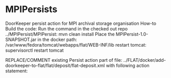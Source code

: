 # MPIPersists
DoorKeeper persist action for MPI archival storage organisation	
How-to Build the code:
Run the command in the checked out repo ../MPIPersist/MPIPersist: mvn clean install
Place the MPIPersist-1.0-SNAPSHOT.jar in the docker path: /var/www/fedora/tomcat/webapps/flat/WEB-INF/lib
restart tomcat: supervisorctl restart tomcat

REPLACE/COMMENT existing Persist action part of file: ../FLAT/docker/add-doorkeeper-to-flat/flat/deposit/flat-deposit.xml with following action statement:

<action name="persist resources" class="nl.mpi.tla.flat.deposit.action.MPIPersists">
<parameter name="fedoraConfig" value="{$base}/policies/fedora-config.xml"/>
<parameter name="resourcesDir" value="/app/flat/data"/>
<parameter name="policyFile" value="{$base}/policies/persistence-policy.xml"/>
<parameter name="xpathDatasetName" value="/cmd:CMD[cmd:Header/cmd:MdProfile='clarin.eu:cr1:p_1345561703683']/cmd:Components/cmd:ComicBook/cmd:Title"/>
<parameter name="archiveRootMapping" value="{$base}/policies/archive-roots-mapping.xml"/>
</action>

